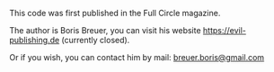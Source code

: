 This code was first published in the Full Circle magazine.

The author is Boris Breuer, you can visit his website https://evil-publishing.de (currently closed).

Or if you wish, you can contact him by mail: breuer.boris@gmail.com

